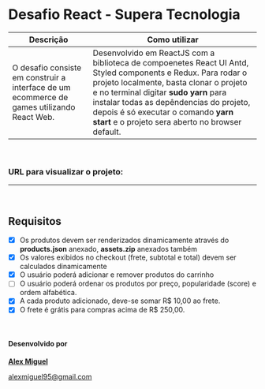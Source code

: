 # Desafio React - Supera Tecnologia

|   Descrição	|   Como utilizar 	|
|---	|---	|
| O desafio consiste em construir a interface de um ecommerce de games utilizando React Web. |  Desenvolvido em ReactJS com a biblioteca de compoenetes React UI Antd, Styled components e Redux. Para rodar o projeto localmente, basta clonar o projeto e no terminal digitar **sudo yarn** para instalar todas as depêndencias do projeto, depois é só executar o comando **yarn start** e o projeto sera aberto no browser default.	|

&nbsp; 
###  URL para visualizar o projeto: 
---
&nbsp; 
## Requisitos

- [X] Os produtos devem ser renderizados dinamicamente através do **products.json** anexado, **assets.zip** anexados também
- [X] Os valores exibidos no checkout (frete, subtotal e total) devem ser calculados dinamicamente
- [X] O usuário poderá adicionar e remover produtos do carrinho
- [ ] O usuário poderá ordenar os produtos por preço, popularidade (score) e ordem alfabética.
- [X] A cada produto adicionado, deve-se somar R$ 10,00 ao frete.
- [X] O frete é grátis para compras acima de R$ 250,00.

&nbsp;
#### Desenvolvido por 
**[Alex Miguel](https://www.linkedin.com/in/alexmiguel95/)**

alexmiguel95@gmail.com